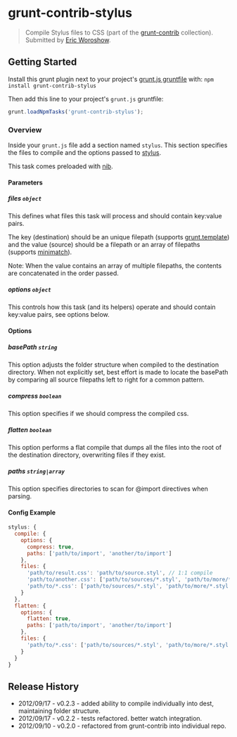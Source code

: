 # grunt-contrib-stylus
> Compile Stylus files to CSS (part of the [grunt-contrib](https://github.com/gruntjs/grunt-contrib) collection). Submitted by [Eric Woroshow](https://github.com/errcw).

## Getting Started
Install this grunt plugin next to your project's [grunt.js gruntfile][getting_started] with: `npm install grunt-contrib-stylus`

Then add this line to your project's `grunt.js` gruntfile:

```javascript
grunt.loadNpmTasks('grunt-contrib-stylus');
```

[grunt]: https://github.com/cowboy/grunt
[getting_started]: https://github.com/cowboy/grunt/blob/master/docs/getting_started.md

### Overview

Inside your `grunt.js` file add a section named `stylus`. This section specifies the files to compile and the options passed to [stylus](http://learnboost.github.com/stylus/).

This task comes preloaded with [nib](http://visionmedia.github.com/nib/).

#### Parameters

##### files ```object```

This defines what files this task will process and should contain key:value pairs.

The key (destination) should be an unique filepath (supports [grunt.template](https://github.com/cowboy/grunt/blob/master/docs/api_template.md)) and the value (source) should be a filepath or an array of filepaths (supports [minimatch](https://github.com/isaacs/minimatch)).

Note: When the value contains an array of multiple filepaths, the contents are concatenated in the order passed.

##### options ```object```

This controls how this task (and its helpers) operate and should contain key:value pairs, see options below.

#### Options

##### basePath ```string```

This option adjusts the folder structure when compiled to the destination directory. When not explicitly set, best effort is made to locate the basePath by comparing all source filepaths left to right for a common pattern.

##### compress ```boolean```

This option specifies if we should compress the compiled css.

##### flatten ```boolean```

This option performs a flat compile that dumps all the files into the root of the destination directory, overwriting files if they exist.

##### paths ```string|array```

This option specifies directories to scan for @import directives when parsing.

#### Config Example

``` javascript
stylus: {
  compile: {
    options: {
      compress: true,
      paths: ['path/to/import', 'another/to/import']
    },
    files: {
      'path/to/result.css': 'path/to/source.styl', // 1:1 compile
      'path/to/another.css': ['path/to/sources/*.styl', 'path/to/more/*.style'], // compile and concat into single file
      'path/to/*.css': ['path/to/sources/*.styl', 'path/to/more/*.styl'] // compile individually into dest, maintaining folder structure
    }
  },
  flatten: {
    options: {
      flatten: true,
      paths: ['path/to/import', 'another/to/import']
    },
    files: {
      'path/to/*.css': ['path/to/sources/*.styl', 'path/to/more/*.styl'] // compile individually into dest, flattening folder structure
    }
  }
}
```

## Release History

* 2012/09/17 - v0.2.3 - added ability to compile individually into dest, maintaining folder structure.
* 2012/09/17 - v0.2.2 - tests refactored. better watch integration.
* 2012/09/10 - v0.2.0 - refactored from grunt-contrib into individual repo.